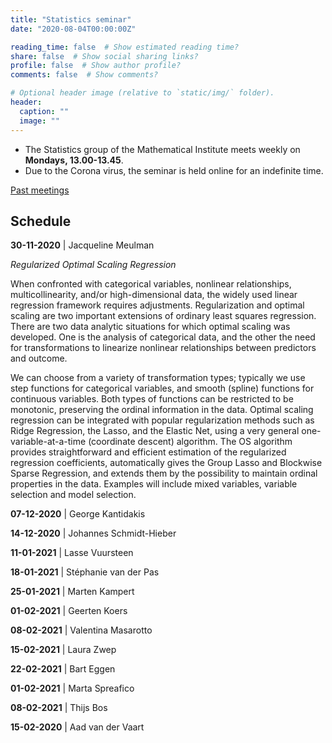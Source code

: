 ```yaml
---
title: "Statistics seminar"
date: "2020-08-04T00:00:00Z"

reading_time: false  # Show estimated reading time?
share: false  # Show social sharing links?
profile: false  # Show author profile?
comments: false  # Show comments?

# Optional header image (relative to `static/img/` folder).
header:
  caption: ""
  image: ""
---
```


- The Statistics group of the Mathematical Institute meets weekly on **Mondays,
13.00-13.45**. 
- Due to the Corona virus, the seminar is held online for an
indefinite time.

[Past meetings](/seminar-past)

## Schedule

**30-11-2020** | Jacqueline Meulman

*Regularized Optimal Scaling Regression*

When confronted with categorical variables, nonlinear relationships, multicollinearity, and/or high-dimensional data, the widely used linear regression framework requires adjustments. Regularization and optimal scaling are two important extensions of ordinary least squares regression. There are two data analytic situations for which optimal scaling was developed. One is the analysis of categorical data, and the other the need for transformations to linearize nonlinear relationships between predictors and outcome.

We can choose from a variety of transformation types; typically we use step functions for categorical variables, and smooth (spline) functions for continuous variables. Both types of functions can be restricted to be monotonic, preserving the ordinal information in the data. Optimal scaling regression can be integrated with popular regularization methods such as Ridge Regression, the Lasso, and the Elastic Net, using a very general one-variable-at-a-time (coordinate descent) algorithm. The OS algorithm provides straightforward and efficient estimation of the regularized regression coefficients, automatically gives the Group Lasso and Blockwise Sparse Regression, and extends them by the possibility to maintain ordinal properties in the data. Examples will include mixed variables, variable selection and model selection.


**07-12-2020** |  George Kantidakis

**14-12-2020** |  Johannes Schmidt-Hieber

**11-01-2021** |  Lasse Vuursteen

**18-01-2021** |  Stéphanie van der Pas

**25-01-2021** |  Marten Kampert

**01-02-2021** |  Geerten Koers

**08-02-2021** |  Valentina Masarotto

**15-02-2021** | Laura Zwep

**22-02-2021** |  Bart Eggen

**01-02-2021** |   Marta Spreafico

**08-02-2021** |  Thijs Bos

**15-02-2020** | Aad van der Vaart


